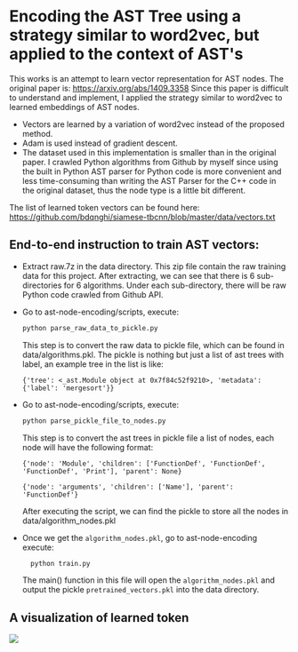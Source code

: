 # Encoding the AST Tree using a strategy similar to word2vec, but applied to the context of AST's

This works is an attempt to learn vector representation for AST nodes. The original paper is: https://arxiv.org/abs/1409.3358 Since this paper is difficult to understand and implement, I applied the strategy similar to word2vec to learned embeddings of AST nodes. 

* Vectors are learned by a variation of word2vec instead of the proposed method.
* Adam is used instead of gradient descent.
* The dataset used in this implementation is smaller than in the original paper. I crawled Python algorithms from Github by myself since using the built in Python AST parser for Python code is more convenient and less time-consuming than writing the AST Parser for the C++ code in the original dataset, thus the node type is a little bit different.

The list of learned token vectors can be found here:
https://github.com/bdqnghi/siamese-tbcnn/blob/master/data/vectors.txt

End-to-end instruction to train AST vectors:
----------------
* Extract raw.7z in the data directory. This zip file contain the raw training data for this project. After extracting, we can see that there is 6 sub-directories for 6 algorithms. Under each sub-directory, there will be raw Python code crawled from Github API.
* Go to ast-node-encoding/scripts, execute:
    
    ```python
    python parse_raw_data_to_pickle.py
    ```
  This step is to convert the raw data to pickle file, which can be found in data/algorithms.pkl. The pickle is nothing but just a list of ast trees with label, an example tree in the list is like:
  ```
  {'tree': <_ast.Module object at 0x7f84c52f9210>, 'metadata': {'label': 'mergesort'}}
  ```
 
* Go to ast-node-encoding/scripts, execute:
    
    ```python
    python parse_pickle_file_to_nodes.py
    ```
  This step is to convert the ast trees in pickle file a list of nodes, each node will have the following format:
  
  ```
  {'node': 'Module', 'children': ['FunctionDef', 'FunctionDef', 'FunctionDef', 'Print'], 'parent': None}
  
  {'node': 'arguments', 'children': ['Name'], 'parent': 'FunctionDef'}
  ```
  After executing the script, we can find the pickle to store all the nodes in data/algorithm_nodes.pkl

* Once we get the ```algorithm_nodes.pkl```, go to ast-node-encoding execute:

  ```python
    python train.py
    ```
  The main() function in this file will open the ```algorithm_nodes.pkl``` and output the pickle ```pretrained_vectors.pkl``` into the data directory.
  
A visualization of learned token
--------------------------
![](../figure/ast_nodes_visualization.png)
